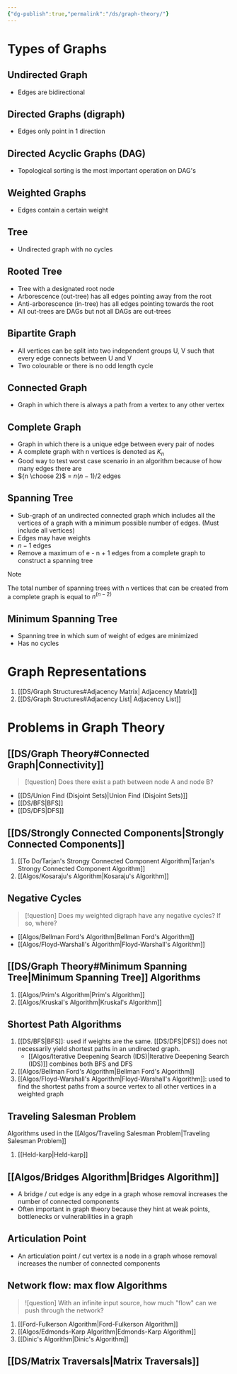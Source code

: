 ```yaml
---
{"dg-publish":true,"permalink":"/ds/graph-theory/"}
---
```


# Types of Graphs
## Undirected Graph 
- Edges are bidirectional

## Directed Graphs (digraph)
- Edges only point in 1 direction

## Directed Acyclic Graphs (DAG)
- Topological sorting is the most important operation on DAG's

## Weighted Graphs
- Edges contain a certain weight

## Tree
- Undirected graph with no cycles

## Rooted Tree
- Tree with a designated root node
- Arborescence (out-tree) has all edges pointing away from the root
- Anti-arborescence (in-tree) has all edges pointing towards the root
- All out-trees are DAGs but not all DAGs are out-trees

## Bipartite Graph
- All vertices can be split into two independent groups U, V such that every edge connects between U and V
- Two colourable or there is no odd length cycle

## Connected Graph
- Graph in which there is always a path from a vertex to any other vertex

## Complete Graph
- Graph in which there is a unique edge between every pair of nodes
- A complete graph with n vertices is denoted as $K_n$
- Good way to test worst case scenario in an algorithm because of how many edges there are
- ${n \choose 2}$ =  $n(n-1)/2$ edges

## Spanning Tree
 - Sub-graph of an undirected connected graph which includes all the vertices of a graph with a minimum possible number of edges. (Must include all vertices)
 - Edges may have weights
 - $n-1$ edges
 - Remove a maximum of e - n + 1 edges from a complete graph to construct a spanning tree
 
>[!Note]
>The total number of spanning trees with `n` vertices that can be created from a complete graph is equal to $n^{(n-2)}$

## Minimum Spanning Tree
- Spanning tree in which sum of weight of edges are minimized
- Has no cycles

# Graph Representations
1. [[DS/Graph Structures#Adjacency Matrix\| Adjacency Matrix]]
2. [[DS/Graph Structures#Adjacency List\| Adjacency List]]


# Problems in Graph Theory
## [[DS/Graph Theory#Connected Graph\|Connectivity]]
>[!question]
Does there exist a path between node A and node B?
- [[DS/Union Find (Disjoint Sets)\|Union Find (Disjoint Sets)]]
- [[DS/BFS\|BFS]]
- [[DS/DFS\|DFS]] 
## [[DS/Strongly Connected Components\|Strongly Connected Components]]
1. [[To Do/Tarjan's Strongy Connected Component Algorithm\|Tarjan's Strongy Connected Component Algorithm]]
2. [[Algos/Kosaraju's Algorithm\|Kosaraju's Algorithm]]

## Negative Cycles
>[!question]
Does my weighted digraph have any negative cycles? If so, where?
- [[Algos/Bellman Ford's Algorithm\|Bellman Ford's Algorithm]]
- [[Algos/Floyd-Warshall's Algorithm\|Floyd-Warshall's Algorithm]]

## [[DS/Graph Theory#Minimum Spanning Tree\|Minimum Spanning Tree]] Algorithms
1. [[Algos/Prim's Algorithm\|Prim's Algorithm]]
2. [[Algos/Kruskal's Algorithm\|Kruskal's Algorithm]]

## Shortest Path Algorithms
1. [[DS/BFS\|BFS]]: used if weights are the same. [[DS/DFS\|DFS]] does not necessarily yield shortest paths in an undirected graph.
	- [[Algos/Iterative Deepening Search (IDS)\|Iterative Deepening Search (IDS)]] combines both BFS and DFS
2. [[Algos/Bellman Ford's Algorithm\|Bellman Ford's Algorithm]]
3. [[Algos/Floyd-Warshall's Algorithm\|Floyd-Warshall's Algorithm]]: used to find the shortest paths from a source vertex to all other vertices in a weighted graph

## Traveling Salesman Problem
Algorithms used in the [[Algos/Traveling Salesman Problem\|Traveling Salesman Problem]]
1. [[Held-karp\|Held-karp]]

## [[Algos/Bridges Algorithm\|Bridges Algorithm]]
- A bridge / cut edge is any edge in a graph whose removal increases the number of connected components
- Often important in graph theory because they hint at weak points, bottlenecks or vulnerabilities in a graph
## Articulation Point 
- An articulation point / cut vertex is a node in a graph whose removal increases the number of connected components

## Network flow: max flow Algorithms
>![question]
>With an infinite input source, how much "flow" can we push through the network?
1. [[Ford-Fulkerson Algorithm\|Ford-Fulkerson Algorithm]]
2. [[Algos/Edmonds-Karp Algorithm\|Edmonds-Karp Algorithm]]
3. [[Dinic's Algorithm\|Dinic's Algorithm]]

## [[DS/Matrix Traversals\|Matrix Traversals]]